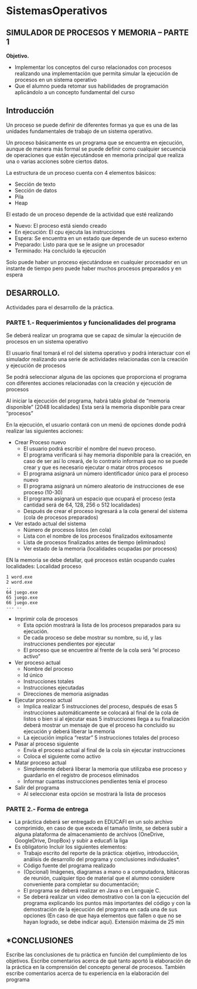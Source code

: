# SistemasOperativos

## SIMULADOR DE PROCESOS Y MEMORIA – PARTE 1
**Objetivo.**
- Implementar los conceptos del curso relacionados con procesos realizando una implementación que permita simular la ejecución de procesos en un sistema operativo
- Que el alumno pueda retomar sus habilidades de programación aplicándolo a un concepto fundamental del curso
## Introducción

Un proceso se puede definir de diferentes formas ya que es una de las unidades fundamentales de trabajo de un sistema operativo.

Un proceso básicamente es un programa que se encuentra en ejecución, aunque de manera más formal se puede definir como cualquier secuencia de operaciones que están ejecutándose en memoria principal que realiza una o varias acciones sobre ciertos datos.

La estructura de un proceso cuenta con 4 elementos básicos:
- Sección de texto
- Sección de datos
- Pila
- Heap


El estado de un proceso depende de la actividad que esté realizando
- Nuevo: El proceso está siendo creado
- En ejecución: El cpu ejecuta las instrucciones
- Espera: Se encuentra en un estado que depende de un suceso externo
- Preparado: Listo para que se le asigne un procesador
- Terminado: Ha concluido la ejecución

Solo puede haber un proceso ejecutándose en cualquier procesador en un instante de tiempo pero puede haber muchos procesos preparados y en espera

## DESARROLLO. 

Actividades para el desarrollo de la práctica.

### PARTE 1.- Requerimientos y funcionalidades del programa

Se deberá realizar un programa que se capaz de simular la ejecución de procesos en un sistema
operativo

El usuario final tomará el rol del sistema operativo y podrá interactuar con el simulador realizando una serie de actividades relacionadas con la creación y ejecución de procesos

Se podrá seleccionar alguna de las opciones que proporciona el programa con diferentes acciones relacionadas con la creación y ejecución de procesos

Al iniciar la ejecución del programa, habrá tabla global de “memoria disponible” (2048 localidades) Esta será la memoria disponible para crear “procesos”

En la ejecución, el usuario contará con un menú de opciones donde podrá realizar las siguientes acciones:
- Crear Proceso nuevo
  - El usuario podrá escribir el nombre del nuevo proceso.
  - El programa verificará si hay memoria disponible para la creación, en caso de ser así lo creará, de lo contrario informará que no se puede crear y que es necesario ejecutar o matar otros procesos
  - El programa asignará un número identificador único para el proceso nuevo
  - El programa asignará un número aleatorio de instrucciones de ese proceso (10-30)
  - El programa asignará un espacio que ocupará el proceso (esta cantidad será de 64, 128, 256 o 512 localidades)
  - Después de crear el proceso ingresará a la cola general del sistema (cola de procesos preparados)
- Ver estado actual del sistema
  - Número de procesos listos (en cola)
  - Lista con el nombre de los procesos finalizados exitosamente
  - Lista de procesos finalizados antes de tiempo (eliminados)
  - Ver estado de la memoria (localidades ocupadas por procesos)

EN la memoria se debe detallar, qué procesos están ocupando cuales localidades:
Localidad proceso
```
1 word.exe
2 word.exe
..
64 juego.exe
65 juego.exe
66 juego.exe
--- --
```
- Imprimir cola de procesos
  - Esta opción mostrará la lista de los procesos preparados para su ejecución.
  - De cada proceso se debe mostrar su nombre, su id, y las instrucciones pendientes por ejecutar 
  - El proceso que se encuentre al frente de la cola será “el proceso activo”
- Ver proceso actual
  - Nombre del proceso
  - Id único
  - Instrucciones totales
  - Instrucciones ejecutadas
  - Direcciones de memoria asignadas
- Ejecutar proceso actual
  - Implica realizar 5 instrucciones del proceso, después de esas 5 instrucciones automáticamente se colocará al final de la cola de listos o bien si al ejecutar
esas 5 instrucciones llega a su finalización deberá mostrar un mensaje de que el proceso ha concluido su ejecución y deberá liberar la memoria
  - La ejecución implica “restar” 5 instrucciones totales del proceso
- Pasar al proceso siguiente
  - Envía el proceso actual al final de la cola sin ejecutar instrucciones    
  - Coloca el siguiente como activo
- Matar proceso actual
  - Simplemente deberá liberar la memoria que utilizaba ese proceso y guardarlo en el registro de procesos eliminados
  - Informar cuantas instrucciones pendientes tenía el proceso
- Salir del programa
  - Al seleccionar esta opción se mostrará la lista de procesos

### PARTE 2.- Forma de entrega

- La práctica deberá ser entregado en EDUCAFI en un solo archivo comprimido, en caso de que exceda el tamaño límite, se deberá subir a alguna plataforma de almacenamiento de archivos (OneDrive, GoogleDrive, DropBox) y subir a educafi la liga
- Es obligatorio Incluir los siguientes elementos:
  - Trabajo escrito del reporte de la práctica: objetivo, introducción, análisis de desarrollo del programa y conclusiones individuales*.
  - Código fuente del programa realizado
  - (Opcional) Imágenes, diagramas a mano o a computadora, bitácoras de reunión, cualquier tipo de material que el alumno considere conveniente para completar su
documentación;
  - El programa se deberá realizar en Java o en Lenguaje C. 
  - Se deberá realizar un video demostrativo con la con la ejecución del programa explicando
los puntos más importantes del código y con la demostración de la ejecución del programa en cada una de sus opciones (En caso de que haya elementos que fallen o que no se hayan logrado, se debe indicar aquí). Extensión máxima de 25 min

## *CONCLUSIONES

Escribe las conclusiones de tu práctica en función del cumplimiento de los objetivos.
Escribe comentarios acerca de qué tanto aportó la elaboración de la práctica en la comprensión del concepto general de procesos.
También escribe comentarios acerca de tu experiencia en la elaboración del programa
